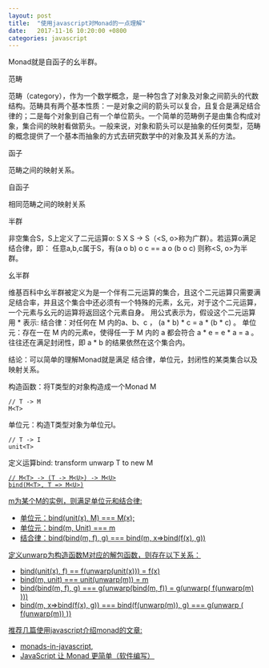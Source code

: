 ```yaml
---
layout: post
title:  "使用javascript对Monad的一点理解"
date:   2017-11-16 10:20:00 +0800
categories: javascript
---
```

Monad就是自函子的幺半群。

范畴

范畴（category），作为一个数学概念，是一种包含了对象及对象之间箭头的代数结构。范畴具有两个基本性质：一是对象之间的箭头可以复合，且复合是满足结合律的；二是每个对象到自己有一个单位箭头。一个简单的范畴例子是由集合构成对象，集合间的映射看做箭头。一般来说，对象和箭头可以是抽象的任何类型，范畴的概念提供了一个基本而抽象的方式去研究数学中的对象及其关系的方法。

函子

范畴之间的映射关系。

自函子

相同范畴之间的映射关系

半群

非空集合S，S上定义了二元运算o: S X S -> S（<S, o>称为广群）。若运算o满足结合律，即：
任意a,b,c属于S，有(a o b) o c == a o (b o c) 
则称<S, o>为半群。

幺半群

维基百科中幺半群被定义为是一个伴有二元运算的集合，且这个二元运算只需要满足结合率，并且这个集合中还必须有一个特殊的元素，幺元，对于这个二元运算，一个元素与幺元的运算将返回这个元素自身。 
用公式表示为，假设这个二元运算用 * 表示: 
结合律：对任何在 M 内的a、b、c ， (a * b) * c = a * (b * c) 。 
单位元：存在一在 M 内的元素e，使得任一于 M 内的 a 都会符合 a * e = e * a = a 。 
往往还在满足封闭性，即 a * b 的结果依然在这个集合内。

结论：可以简单的理解Monad就是满足 结合律，单位元，封闭性的某类集合以及映射关系。

构造函数：将T类型的对象构造成一个Monad M
```
// T -> M
M<T> 
```

单位元：构造T类型对象为单位元I。
```
// T -> I
unit<T>
```

定义运算bind: transform unwarp T to new M<U>
```
// M<T> -> (T -> M<U>) -> M<U>
bind(M<T>, T => M<U>)
```

m为某个M的实例，则满足单位元和结合律:
- 单位元：bind(unit(x), M) === M(x);
- 单位元：bind(m, Unit) === m
- 结合律：bind(bind(m, f), g) === bind(m, x=>bind(f(x), g))


定义unwarp为构造函数M对应的解包函数，则存在以下关系：
- bind(unit(x), f) == f(unwarp(unit(x))) = f(x)
- bind(m, unit) === unit(unwarp(m)) = m
- bind(bind(m, f), g) === g(unwarp(bind(m, f)) = g(unwarp( f(unwarp(m) )))
- bind(m, x=>bind(f(x), g)) === bind(f(unwarp(m)), g)  === g(unwarp ( f(unwarp(m)) ))


推荐几篇使用javascript介绍monad的文章:
- [monads-in-javascript][ref-1], 
- [JavaScript 让 Monad 更简单（软件编写）][ref-2]

[ref-1]: https://curiosity-driven.org/monads-in-javascript
[ref-2]: https://juejin.im/post/59e55dbbf265da43333d7652
